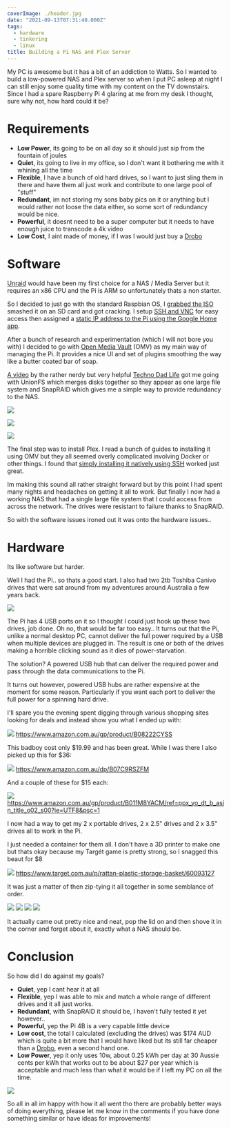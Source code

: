 ```yaml
---
coverImage: ./header.jpg
date: "2021-09-13T07:31:40.000Z"
tags:
  - hardware
  - tinkering
  - linux
title: Building a Pi NAS and Plex Server
---
```


My PC is awesome but it has a bit of an addiction to Watts. So I wanted to build a low-powered NAS and Plex server so when I put PC asleep at night I can still enjoy some quality time with my content on the TV downstairs. Since I had a spare Raspberry Pi 4 glaring at me from my desk I thought, sure why not, how hard could it be?

<!-- more -->

# Requirements

- **Low Power**, its going to be on all day so it should just sip from the fountain of joules
- **Quiet**, its going to live in my office, so I don't want it bothering me with it whining all the time
- **Flexible**, I have a bunch of old hard drives, so I want to just sling them in there and have them all just work and contribute to one large pool of "stuff"
- **Redundant**, im not storing my sons baby pics on it or anything but I would rather not loose the data either, so some sort of redundancy would be nice.
- **Powerful**, it doesnt need to be a super computer but it needs to have enough juice to transcode a 4k video
- **Low Cost**, I aint made of money, if I was I would just buy a [Drobo](https://www.drobo.com/)

# Software

[Unraid](https://unraid.net/) would have been my first choice for a NAS / Media Server but it requires an x86 CPU and the Pi is ARM so unfortunately thats a non starter.

So I decided to just go with the standard Raspbian OS, I [grabbed the ISO](https://www.raspberrypi.org/software/) smashed it on an SD card and got cracking. I setup [SSH and VNC](https://www.raspberrypi.org/documentation/computers/configuration.html) for easy access then assigned a [static IP address to the Pi using the Google Home app](https://support.google.com/wifi/answer/6274660?hl=en-AU).

After a bunch of research and experimentation (which I will not bore you with) I decided to go with [Open Media Vault](https://www.openmediavault.org/) (OMV) as my main way of managing the Pi. It provides a nice UI and set of plugins smoothing the way like a butter coated bar of soap.

[A video](https://www.youtube.com/watch?v=FYkdPyCt5FU) by the rather nerdy but very helpful [Techno Dad Life](https://www.youtube.com/channel/UCX2Vhc0LIzSS9aMzhGFZ7PA) got me going with UnionFS which merges disks together so they appear as one large file system and SnapRAID which gives me a simple way to provide redundancy to the NAS.

[![](./filesystems.png)](./filesystems.png)

[![](./unionfs.png)](./unionfs.png)

[![](./snapraid.png)](./snapraid.png)

The final step was to install Plex. I read a bunch of guides to installing it using OMV but they all seemed overly complicated involving Docker or other things. I found that [simply installing it natively using SSH](https://pimylifeup.com/raspberry-pi-plex-server/) worked just great.

Im making this sound all rather straight forward but by this point I had spent many nights and headaches on getting it all to work. But finally I now had a working NAS that had a single large file system that I could access from across the network. The drives were resistant to failure thanks to SnapRAID.

So with the software issues ironed out it was onto the hardware issues..

# Hardware

Its like software but harder.

Well I had the Pi.. so thats a good start. I also had two 2tb Toshiba Canivo drives that were sat around from my adventures around Australia a few years back.

[![](./2tb-toshiba.jpg)](./2tb-toshiba.jpg)

The Pi has 4 USB ports on it so I thought I could just hook up these two drives, job done. Oh no, that would be far too easy.. It turns out that the Pi, unlike a normal desktop PC, cannot deliver the full power required by a USB when multiple devices are plugged in. The result is one or both of the drives making a horrible clicking sound as it dies of power-starvation.

The solution? A powered USB hub that can deliver the required power and pass through the data communications to the Pi.

It turns out however, powered USB hubs are rather expensive at the moment for some reason. Particularly if you want each port to deliver the full power for a spinning hard drive.

I'll spare you the evening spent digging through various shopping sites looking for deals and instead show you what I ended up with:

[![](./usbhub.jpg)](./usbhub.jpg)
https://www.amazon.com.au/gp/product/B08222CYSS

This badboy cost only $19.99 and has been great. While I was there I also picked up this for $36:

[![](./usbdock.jpg)](./usbdock.jpg)
https://www.amazon.com.au/dp/B07C9RSZFM

And a couple of these for $15 each:

[![](./usbadaptor.jpg)](./usbadaptor.jpg)
https://www.amazon.com.au/gp/product/B011M8YACM/ref=ppx_yo_dt_b_asin_title_o02_s00?ie=UTF8&psc=1

I now had a way to get my 2 x portable drives, 2 x 2.5" drives and 2 x 3.5" drives all to work in the Pi.

I just needed a container for them all. I don't have a 3D printer to make one but thats okay because my Targét game is pretty strong, so I snagged this beaut for $8

[![](./container.jpg)](./container.jpg)
https://www.target.com.au/p/rattan-plastic-storage-basket/60093127

It was just a matter of then zip-tying it all together in some semblance of order.

[![](./pic1.jpg)](./pic1.jpg) [![](./pic2.jpg)](./pic2.jpg) [![](./pic3.jpg)](./pic3.jpg) [![](./pic4.jpg)](./pic4.jpg)

It actually came out pretty nice and neat, pop the lid on and then shove it in the corner and forget about it, exactly what a NAS should be.

# Conclusion

So how did I do against my goals?

- **Quiet**, yep I cant hear it at all
- **Flexible**, yep I was able to mix and match a whole range of different drives and it all just works.
- **Redundant**, with SnapRAID it should be, I haven't fully tested it yet however..
- **Powerful**, yep the Pi 4B is a very capable little device
- **Low cost**, the total I calculated (excluding the drives) was $174 AUD which is quite a bit more that I would have liked but its still far cheaper than a [Drobo](https://www.drobo.com/), even a second hand one.
- **Low Power**, yep it only uses 10w, about 0.25 kWh per day at 30 Aussie cents per kWh that works out to be about $27 per year which is acceptable and much less than what it would be if I left my PC on all the time.

[![](./power.PNG)](./power.PNG)

So all in all im happy with how it all went tho there are probably better ways of doing everything, please let me know in the comments if you have done something similar or have ideas for improvements!
